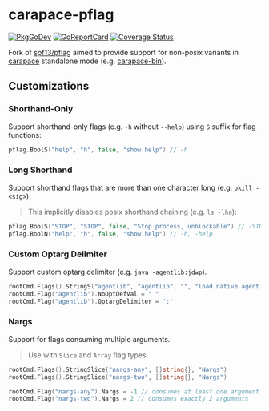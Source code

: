 # carapace-pflag

[![PkgGoDev](https://pkg.go.dev/badge/github.com/carapace-sh/carapace-pflag)](https://pkg.go.dev/github.com/carapace-sh/carapace-pflag)
[![GoReportCard](https://goreportcard.com/badge/github.com/carapace-sh/carapace-pflag)](https://goreportcard.com/report/github.com/carapace-sh/carapace-pflag)
[![Coverage Status](https://coveralls.io/repos/github/rsteube/carapace-pflag/badge.svg?branch=master)](https://coveralls.io/github/rsteube/carapace-pflag?branch=master)

Fork of [spf13/pflag](https://github.com/spf13/pflag) aimed to provide support for non-posix variants in [carapace](https://github.com/rsteube/carapace) standalone mode (e.g. [carapace-bin](https://github.com/rsteube/carapace-bin)).

## Customizations

### Shorthand-Only

Support shorthand-only flags (e.g. `-h` without `--help`) using `S` suffix for flag functions:

```go
pflag.BoolS("help", "h", false, "show help") // -h
```

### Long Shorthand

Support shorthand flags that are more than one character long (e.g. `pkill -<sig>`).
> This implicitly disables posix shorthand chaining (e.g. `ls -lha`):

```go
pflag.BoolS("STOP", "STOP", false, "Stop process, unblockable") // -STOP
pflag.BoolN("help", "h", false, "show help") // -h, -help
```

### Custom Optarg Delimiter

Support custom optarg delimiter (e.g. `java -agentlib:jdwp`).

```go
rootCmd.Flags().StringS("agentlib", "agentlib", "", "load native agent library")
rootCmd.Flag("agentlib").NoOptDefVal = " "
rootCmd.Flag("agentlib").OptargDelimiter = ':'
```

### Nargs

Support for flags consuming multiple arguments.
> Use with `Slice` and `Array` flag types.

```go
rootCmd.Flags().StringSlice("nargs-any", []string{}, "Nargs")
rootCmd.Flags().StringSlice("nargs-two", []string{}, "Nargs")

rootCmd.Flag("nargs-any").Nargs = -1 // consumes at least one argument until one starts with `-`
rootCmd.Flag("nargs-two").Nargs = 2 // consumes exactly 2 arguments
```
